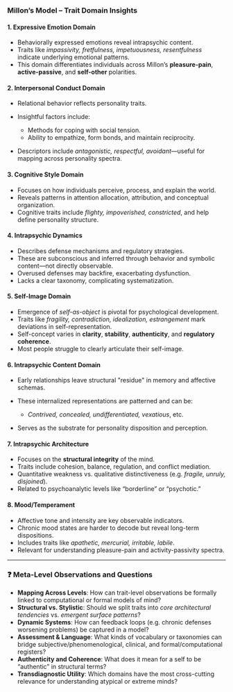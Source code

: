 ### **Millon’s Model – Trait Domain Insights**

#### **1. Expressive Emotion Domain**

* Behaviorally expressed emotions reveal intrapsychic content.
* Traits like *impassivity, fretfulness, impetuousness, resentfulness* indicate underlying emotional patterns.
* This domain differentiates individuals across Millon’s **pleasure-pain**, **active-passive**, and **self-other** polarities.

#### **2. Interpersonal Conduct Domain**

* Relational behavior reflects personality traits.
* Insightful factors include:

  * Methods for coping with social tension.
  * Ability to empathize, form bonds, and maintain reciprocity.
* Descriptors include *antagonistic, respectful, avoidant*—useful for mapping across personality spectra.

#### **3. Cognitive Style Domain**

* Focuses on how individuals perceive, process, and explain the world.
* Reveals patterns in attention allocation, attribution, and conceptual organization.
* Cognitive traits include *flighty, impoverished, constricted*, and help define personality structure.

#### **4. Intrapsychic Dynamics**

* Describes defense mechanisms and regulatory strategies.
* These are subconscious and inferred through behavior and symbolic content—not directly observable.
* Overused defenses may backfire, exacerbating dysfunction.
* Lacks a clear taxonomy, complicating systematization.

#### **5. Self-Image Domain**

* Emergence of *self-as-object* is pivotal for psychological development.
* Traits like *fragility, contradiction, idealization, estrangement* mark deviations in self-representation.
* Self-concept varies in **clarity**, **stability**, **authenticity**, and **regulatory coherence**.
* Most people struggle to clearly articulate their self-image.

#### **6. Intrapsychic Content Domain**

* Early relationships leave structural "residue" in memory and affective schemas.
* These internalized representations are patterned and can be:

  * *Contrived, concealed, undifferentiated, vexatious*, etc.
* Serves as the substrate for personality disposition and perception.

#### **7. Intrapsychic Architecture**

* Focuses on the **structural integrity** of the mind.
* Traits include cohesion, balance, regulation, and conflict mediation.
* Quantitative weakness vs. qualitative distinctiveness (e.g. *fragile, unruly, disjoined*).
* Related to psychoanalytic levels like “borderline” or “psychotic.”

#### **8. Mood/Temperament**

* Affective tone and intensity are key observable indicators.
* Chronic mood states are harder to decode but reveal long-term dispositions.
* Includes traits like *apathetic, mercurial, irritable, labile*.
* Relevant for understanding pleasure-pain and activity-passivity spectra.

---

### ❓ **Meta-Level Observations and Questions**

* **Mapping Across Levels**: How can trait-level observations be formally linked to computational or formal models of mind?
* **Structural vs. Stylistic**: Should we split traits into *core architectural tendencies* vs. *emergent surface patterns*?
* **Dynamic Systems**: How can feedback loops (e.g. chronic defenses worsening problems) be captured in a model?
* **Assessment & Language**: What kinds of vocabulary or taxonomies can bridge subjective/phenomenological, clinical, and formal/computational registers?
* **Authenticity and Coherence**: What does it mean for a self to be “authentic” in structural terms?
* **Transdiagnostic Utility**: Which domains have the most cross-cutting relevance for understanding atypical or extreme minds?

